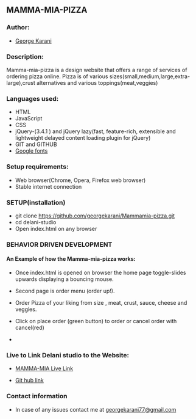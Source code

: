 ## MAMMA-MIA-PIZZA

### Author:
* [George Karani](https://github.com/georgekarani)


### Description:
Mamma-mia-pizza is a design website that offers a range of services of ordering pizza online. Pizza is of various sizes(small,medium,large,extra-large),crust alternatives and various toppings(meat,veggies)

### Languages used:
* HTML
* JavaScript
* CSS
* jQuery-(3.4.1 ) and jQuery lazy(fast, feature-rich, extensible and lightweight delayed content loading plugin for jQuery)
* GIT and GITHUB
* [Google fonts](https://fonts.google.com/)

### Setup requirements:
* Web browser(Chrome, Opera, Firefox web browser)
* Stable internet connection

### SETUP(installation)
* git clone https://github.com/georgekarani/Mammamia-pizza.git
* cd delani-studio
* Open index.html on any browser

### BEHAVIOR DRIVEN DEVELOPMENT
#### An Example of how the Mamma-mia-pizza works:

* Once index.html is opened on browser the home page toggle-slides upwards displaying a bouncing mouse.

* Second page is order menu (order up!).

* Order Pizza of your liking from size , meat, crust, sauce, cheese and veggies.

* Click on place order (green button) to order or cancel order with cancel(red)

* 

### Live to Link Delani studio to the Website:
* [MAMMA-MIA Live Link](https://georgekarani.github.io/Mammamia-pizza/)

* [Git hub link](https://github.com/georgekarani/Mammamia-pizza.git)


### Contact information
* In case of any issues contact me at georgekarani77@gmail.com

